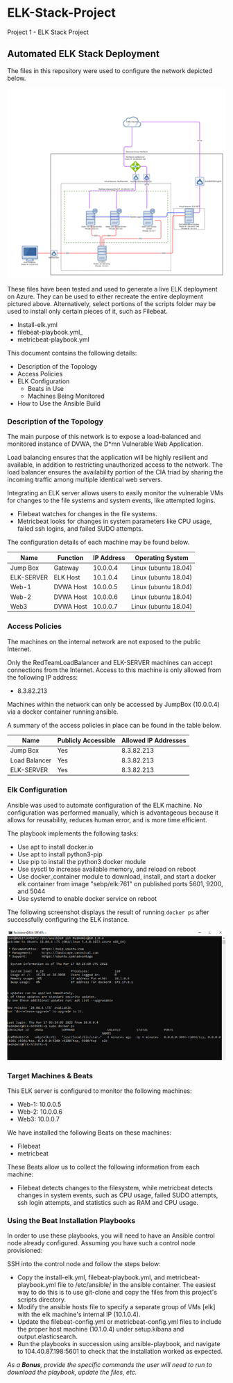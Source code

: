 # ELK-Stack-Project
Project 1 - ELK Stack Project

## Automated ELK Stack Deployment

The files in this repository were used to configure the network depicted below.

![Alt text](images/project1_network_diagram_HH.png?raw=true "Optional Title")

These files have been tested and used to generate a live ELK deployment on Azure. They can be used to either recreate the entire deployment pictured above. Alternatively, select portions of the scripts folder may be used to install only certain pieces of it, such as Filebeat.

  - Install-elk.yml
  - filebeat-playbook.yml_
  - metricbeat-playbook.yml

This document contains the following details:
- Description of the Topology
- Access Policies
- ELK Configuration
  - Beats in Use
  - Machines Being Monitored
- How to Use the Ansible Build


### Description of the Topology

The main purpose of this network is to expose a load-balanced and monitored instance of DVWA, the D*mn Vulnerable Web Application.

Load balancing ensures that the application will be highly resilient and available, in addition to restricting unauthorized access to the network.
The load balancer ensures the availability portion of the CIA triad by sharing the incoming traffic among multiple identical web servers.

Integrating an ELK server allows users to easily monitor the vulnerable VMs for changes to the file systems and system events, like attempted logins.
- Filebeat watches for changes in the file systems.
- Metricbeat looks for changes in system parameters like CPU usage, failed ssh logins, and failed SUDO attempts.

The configuration details of each machine may be found below.


| Name      | Function | IP Address | Operating System    |
|-----------|----------|------------|---------------------|
| Jump Box  | Gateway  | 10.0.0.4   | Linux (ubuntu 18.04)|
| ELK-SERVER| ELK Host | 10.1.0.4   | Linux (ubuntu 18.04)|
| Web-1     | DVWA Host| 10.0.0.5   | Linux (ubuntu 18.04)|
| Web-2     | DVWA Host| 10.0.0.6   | Linux (ubuntu 18.04)|
| Web3      | DVWA Host| 10.0.0.7   | Linux (ubuntu 18.04)|
### Access Policies

The machines on the internal network are not exposed to the public Internet.

Only the RedTeamLoadBalancer and ELK-SERVER machines can accept connections from the Internet. Access to this machine is only allowed from the following IP address:
- 8.3.82.213

Machines within the network can only be accessed by JumpBox (10.0.0.4) via a docker container running ansible.

A summary of the access policies in place can be found in the table below.

| Name          | Publicly Accessible | Allowed IP Addresses |
|---------------|---------------------|----------------------|
| Jump Box      | Yes                 |   8.3.82.213         |
| Load Balancer | Yes                 |   8.3.82.213         |
| ELK-SERVER    | Yes                 |   8.3.82.213         |

### Elk Configuration

Ansible was used to automate configuration of the ELK machine. No configuration was performed manually, which is advantageous because it allows for reusability, reduces human error, and is more time efficient.

The playbook implements the following tasks:
- Use apt to install docker.io
- Use apt to install python3-pip
- Use pip to install the python3 docker module
- Use sysctl to increase available memory, and reload on reboot
- Use docker_container module to download, install, and start a docker elk container from image "sebp/elk:761" on published ports 5601, 9200, and 5044
- Use systemd to enable docker service on reboot

The following screenshot displays the result of running `docker ps` after successfully configuring the ELK instance.

![Alt text](/images/Day1_Step3_check_elk_running.png?raw=true "Optional Title")

### Target Machines & Beats
This ELK server is configured to monitor the following machines:
- Web-1: 10.0.0.5
- Web-2: 10.0.0.6
- Web3: 10.0.0.7

We have installed the following Beats on these machines:
- Filebeat
- metricbeat

These Beats allow us to collect the following information from each machine:
- Filebeat detects changes to the filesystem, while metricbeat detects changes in system events, such as CPU usage, failed SUDO attempts, ssh login attempts, and statistics such as RAM and CPU usage.

### Using the Beat Installation Playbooks
In order to use these playbooks, you will need to have an Ansible control node already configured. Assuming you have such a control node provisioned:

SSH into the control node and follow the steps below:
- Copy the install-elk.yml, filebeat-playbook.yml, and metricbeat-playbook.yml file to /etc/ansible/ in the ansible container. The easiest way to do this is to use git-clone and copy the files from this project's scripts directory.
- Modify the ansible hosts file to specify a separate group of VMs [elk] with the elk machine's internal IP (10.1.0.4).
- Update the filebeat-config.yml or metricbeat-config.yml files to include the proper host machine (10.1.0.4) under setup.kibana and output.elasticsearch. 
- Run the playbooks in succession using ansible-playbook, and navigate to 104.40.87.198:5601 to check that the installation worked as expected.


_As a **Bonus**, provide the specific commands the user will need to run to download the playbook, update the files, etc._


